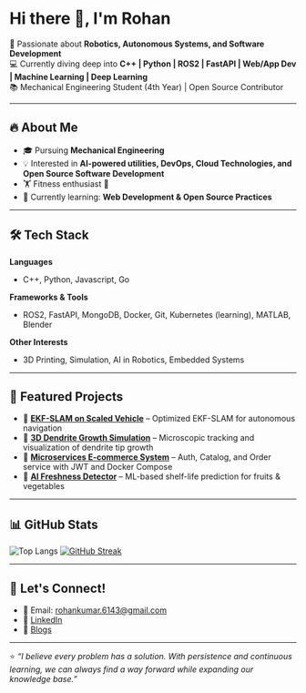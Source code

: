 # Hi there 👋, I'm Rohan  

🚀 Passionate about **Robotics, Autonomous Systems, and Software Development**  
💻 Currently diving deep into **C++ | Python | ROS2 | FastAPI | Web/App Dev | Machine Learning | Deep Learning**  
📚 Mechanical Engineering Student (4th Year) | Open Source Contributor  

---

## 🔥 About Me  
- 🎓 Pursuing **Mechanical Engineering**  
- 💡 Interested in **AI-powered utilities, DevOps, Cloud Technologies, and Open Source Software Development**  
- 🏋️ Fitness enthusiast 💪  
- 🌱 Currently learning: **Web Development & Open Source Practices**  

---

## 🛠️ Tech Stack  
**Languages**  
- C++, Python, Javascript, Go  

**Frameworks & Tools**  
- ROS2, FastAPI, MongoDB, Docker, Git, Kubernetes (learning), MATLAB, Blender  

**Other Interests**  
- 3D Printing, Simulation, AI in Robotics, Embedded Systems  

---

## 📂 Featured Projects  
- 🔷 **[EKF-SLAM on Scaled Vehicle](https://github.com/your-repo)** – Optimized EKF-SLAM for autonomous navigation  
- 🔷 **[3D Dendrite Growth Simulation](https://github.com/your-repo)** – Microscopic tracking and visualization of dendrite tip growth  
- 🔷 **[Microservices E-commerce System](https://github.com/your-repo)** – Auth, Catalog, and Order service with JWT and Docker Compose  
- 🔷 **[AI Freshness Detector](https://github.com/your-repo)** – ML-based shelf-life prediction for fruits & vegetables  

---

## 📊 GitHub Stats  
![Top Langs](https://github-readme-stats.vercel.app/api/top-langs/?username=rohanx01&layout=compact&theme=radical) 
[![GitHub Streak](https://streak-stats.demolab.com?user=rohanx01&theme=radical&hide_border=true&date_format=M%20j%5B%2C%20Y%5D)](https://git.io/streak-stats)

---

## 🤝 Let's Connect!  
- 📧 Email: rohankumar.6143@gmail.com  
- 💼 [LinkedIn](https://www.linkedin.com/in/rohankumar4510)   
- 📝 [Blogs](https://your-portfolio-link.com)  

---

⭐️ *“I believe every problem has a solution. With persistence and continuous learning, we can always find a way forward while expanding our knowledge base.”*

